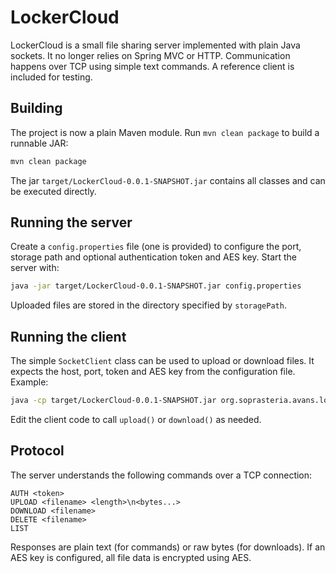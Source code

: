 # LockerCloud

LockerCloud is a small file sharing server implemented with plain Java sockets. It no longer relies on Spring MVC or HTTP. Communication happens over TCP using simple text commands. A reference client is included for testing.

## Building

The project is now a plain Maven module. Run `mvn clean package` to build a runnable JAR:

```bash
mvn clean package
```

The jar `target/LockerCloud-0.0.1-SNAPSHOT.jar` contains all classes and can be executed directly.

## Running the server

Create a `config.properties` file (one is provided) to configure the port, storage path and optional authentication token and AES key. Start the server with:

```bash
java -jar target/LockerCloud-0.0.1-SNAPSHOT.jar config.properties
```

Uploaded files are stored in the directory specified by `storagePath`.

## Running the client

The simple `SocketClient` class can be used to upload or download files. It expects the host, port, token and AES key from the configuration file. Example:

```bash
java -cp target/LockerCloud-0.0.1-SNAPSHOT.jar org.soprasteria.avans.lockercloud.socketapp.SocketClient
```

Edit the client code to call `upload()` or `download()` as needed.

## Protocol

The server understands the following commands over a TCP connection:

```
AUTH <token>
UPLOAD <filename> <length>\n<bytes...>
DOWNLOAD <filename>
DELETE <filename>
LIST
```

Responses are plain text (for commands) or raw bytes (for downloads). If an AES key is configured, all file data is encrypted using AES.
